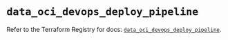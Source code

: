 # `data_oci_devops_deploy_pipeline`

Refer to the Terraform Registry for docs: [`data_oci_devops_deploy_pipeline`](https://registry.terraform.io/providers/oracle/oci/6.18.0/docs/data-sources/devops_deploy_pipeline).

